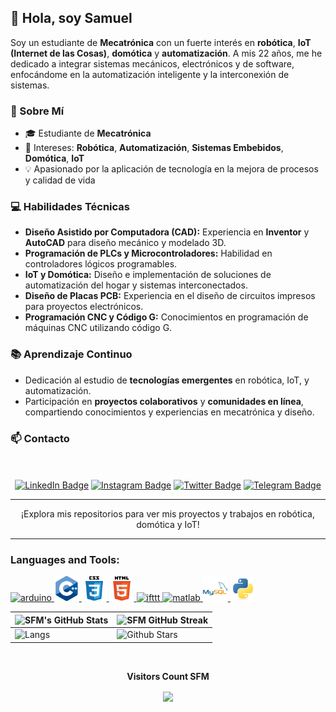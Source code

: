 ## 👋 Hola, soy Samuel

Soy un estudiante de **Mecatrónica** con un fuerte interés en **robótica**, **IoT (Internet de las Cosas)**, **domótica** y **automatización**. A mis 22 años, me he dedicado a integrar sistemas mecánicos, electrónicos y de software, enfocándome en la automatización inteligente y la interconexión de sistemas.

### 🤖 Sobre Mí

- 🎓 Estudiante de **Mecatrónica**
- 🌱 Intereses: **Robótica**, **Automatización**, **Sistemas Embebidos**, **Domótica**, **IoT**
- 💡 Apasionado por la aplicación de tecnología en la mejora de procesos y calidad de vida

### 💻 Habilidades Técnicas

- **Diseño Asistido por Computadora (CAD):** Experiencia en **Inventor** y **AutoCAD** para diseño mecánico y modelado 3D.
- **Programación de PLCs y Microcontroladores:** Habilidad en controladores lógicos programables.
- **IoT y Domótica:** Diseño e implementación de soluciones de automatización del hogar y sistemas interconectados.
- **Diseño de Placas PCB:** Experiencia en el diseño de circuitos impresos para proyectos electrónicos.
- **Programación CNC y Código G:** Conocimientos en programación de máquinas CNC utilizando código G.

### 📚 Aprendizaje Continuo

- Dedicación al estudio de **tecnologías emergentes** en robótica, IoT, y automatización.
- Participación en **proyectos colaborativos** y **comunidades en línea**, compartiendo conocimientos y experiencias en mecatrónica y diseño.

### 📫 Contacto
<p align="center">
    <br/><br/><a href="https://www.linkedin.com/in/safloresmo" target="_blank"><img src="https://img.shields.io/badge/-LinkedIn-0A0A0B?logo=linkedin&style=for-the-badge&logoColor=white" alt="LinkedIn Badge" /></a>
    <a href="https://www.instagram.com/sfm_47/" target="_blank"><img src="https://img.shields.io/badge/-Instagram-0A0A0B?logo=instagram&style=for-the-badge&logoColor=white" alt="Instagram Badge" /></a>
    <a href="https://twitter.com/gilga7u7" target="_blank"><img src="https://img.shields.io/badge/-Twitter-0A0A0B?logo=twitter&style=for-the-badge&logoColor=white" alt="Twitter Badge" /></a>
    <a href="https://t.me/gilga7u7" target="_blank"><img src="https://img.shields.io/badge/-Telegram-0A0A0B?logo=telegram&style=for-the-badge&logoColor=white" alt="Telegram Badge" /></a>
<p/>

---

<p align="center">
 ¡Explora mis repositorios para ver mis proyectos y trabajos en robótica, domótica y IoT!
<p/>
    
---

<h3 align="left">Languages and Tools:</h3>
<p align="left"> <a href="https://www.arduino.cc/" target="_blank" rel="noreferrer"> <img src="https://cdn.worldvectorlogo.com/logos/arduino-1.svg" alt="arduino" width="40" height="40"/> </a> <a href="https://www.w3schools.com/cpp/" target="_blank" rel="noreferrer"> <img src="https://raw.githubusercontent.com/devicons/devicon/master/icons/cplusplus/cplusplus-original.svg" alt="cplusplus" width="40" height="40"/> </a> <a href="https://www.w3schools.com/css/" target="_blank" rel="noreferrer"> <img src="https://raw.githubusercontent.com/devicons/devicon/master/icons/css3/css3-original-wordmark.svg" alt="css3" width="40" height="40"/> </a> <a href="https://www.w3.org/html/" target="_blank" rel="noreferrer"> <img src="https://raw.githubusercontent.com/devicons/devicon/master/icons/html5/html5-original-wordmark.svg" alt="html5" width="40" height="40"/> </a> <a href="https://ifttt.com/" target="_blank" rel="noreferrer"> <img src="https://www.vectorlogo.zone/logos/ifttt/ifttt-ar21.svg" alt="ifttt" width="40" height="40"/> </a> <a href="https://www.mathworks.com/" target="_blank" rel="noreferrer"> <img src="https://upload.wikimedia.org/wikipedia/commons/2/21/Matlab_Logo.png" alt="matlab" width="40" height="40"/> </a> <a href="https://www.mysql.com/" target="_blank" rel="noreferrer"> <img src="https://raw.githubusercontent.com/devicons/devicon/master/icons/mysql/mysql-original-wordmark.svg" alt="mysql" width="40" height="40"/> </a> <a href="https://www.python.org" target="_blank" rel="noreferrer"> <img src="https://raw.githubusercontent.com/devicons/devicon/master/icons/python/python-original.svg" alt="python" width="40" height="40"/> </a> </p>

| ![SFM's GitHub Stats](https://github-readme-stats.vercel.app/api?username=safloresmo&show_icons=true&theme=tokyonight) | ![SFM GitHub Streak](https://github-readme-streak-stats.herokuapp.com/?user=safloresmo&theme=tokyonight) |
| --- | --- |
| ![Langs](https://github-readme-stats.vercel.app/api/top-langs/?username=safloresmo&theme=tokyonight) | ![Github Stars](https://github-readme-stats.vercel.app/api?username=safloresmo&show_icons=true&locale=en&count_private=true&hide_rank=true&custom_title=SFM's%20GitHub%20Stats&disable_animations=true&theme=tokyonight) |

<div align="center">
<br><p align="centre"><b>Visitors Count SFM</b></p>  
<p align="center"><img align="center" src="https://profile-counter.glitch.me/{safloresmo}/count.svg" /></p> 
<br>
</div>
